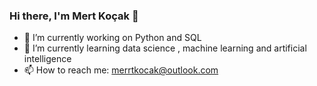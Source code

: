 ### Hi there, I'm Mert Koçak 👋
- 🔭 I’m currently working on Python and SQL
- 🌱 I’m currently learning data science , machine learning and artificial intelligence
- 📫 How to reach me: merrtkocak@outlook.com



<!--
**benmertkocak/benmertkocak** is a ✨ _special_ ✨ repository because its `README.md` (this file) appears on your GitHub profile.

- 🔭 I’m currently working on Python and SQL
- 🌱 I’m currently learning data science , machine learning and artificial intelligence
- 📫 How to reach me: merrtkocak@outlook.com
